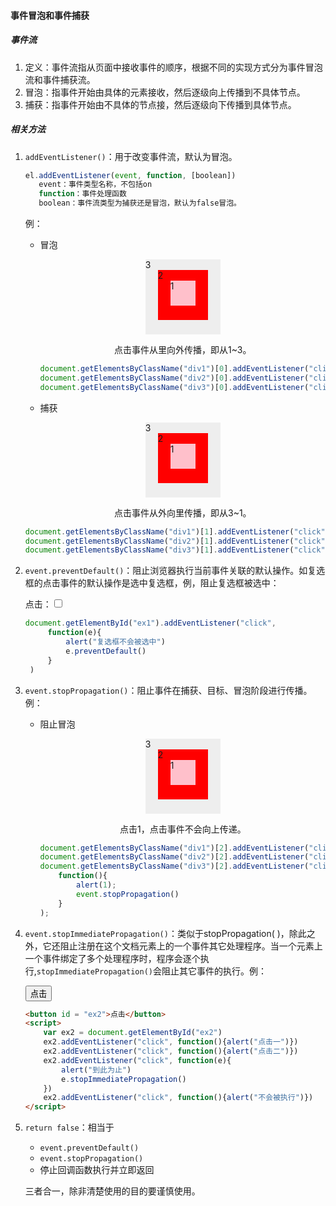 #### 事件冒泡和事件捕获

<style>
.div1{
    background-color:#eee;
    width: 120px;
    height:120px;
    margin: 0 auto
}
.div2{
    background-color:red;
    width: 80px;
    height:80px;
    margin: 0 auto;
}
.div3{
    background-color:pink;
    width: 40px;
    height:40px;
    margin: 0 auto;
}
.center {
    text-align: center;
}
</style>

##### 事件流

1. 定义：事件流指从页面中接收事件的顺序，根据不同的实现方式分为事件冒泡流和事件捕获流。
2. 冒泡：指事件开始由具体的元素接收，然后逐级向上传播到不具体节点。
3. 捕获：指事件开始由不具体的节点接，然后逐级向下传播到具体节点。

##### 相关方法

1. ```addEventListener()```：用于改变事件流，默认为冒泡。

   ```javascript
   el.addEventListener(event, function, [boolean])
      event：事件类型名称，不包括on
      function：事件处理函数
      boolean：事件流类型为捕获还是冒泡，默认为false冒泡。
   ```

   例：

   - 冒泡

     <div class="one">
        <div class="div1">3
          <div class="div2">2
            <div class="div3">1
            </div>
          </div>
        </div>
        <p class="center">点击事件从里向外传播，即从1~3。</p>
     </div>

     ```javascript
     document.getElementsByClassName("div1")[0].addEventListener("click", function(){alert(3);});
     document.getElementsByClassName("div2")[0].addEventListener("click", function(){alert(2);});
     document.getElementsByClassName("div3")[0].addEventListener("click", function(){alert(1);});
     ```

   -  捕获

        <div class="one">
          <div class="div1">3
            <div class="div2">2
              <div class="div3">1
              </div>
            </div>
          </div>
        <p class="center">点击事件从外向里传播，即从3~1。</p>
        </div>

     ```javascript
     document.getElementsByClassName("div1")[1].addEventListener("click", function(){alert(3);}, true);
     document.getElementsByClassName("div2")[1].addEventListener("click", function(){alert(2);}, true);
     document.getElementsByClassName("div3")[1].addEventListener("click", function(){alert(1);}, true);
     ```

2. ```event.preventDefault()```：阻止浏览器执行当前事件关联的默认操作。如复选框的点击事件的默认操作是选中复选框，例，阻止复选框被选中：

    <p>点击：<input type="checkbox" id="ex1"></p>

   ```javascript
   document.getElementById("ex1").addEventListener("click",
        function(e){
            alert("复选框不会被选中")
            e.preventDefault()
        }
    )
   ```

3. ```event.stopPropagation()```：阻止事件在捕获、目标、冒泡阶段进行传播。例：

   - 阻止冒泡

     <div class="one">
         <div class="div1">3
             <div class="div2">2
                 <div class="div3">1
                 </div>
             </div>
         </div>
         <p class="center">点击1，点击事件不会向上传递。</p>
     </div>

     ```javascript
     document.getElementsByClassName("div1")[2].addEventListener("click", function(){alert(3);});
     document.getElementsByClassName("div2")[2].addEventListener("click", function(){alert(2);});
     document.getElementsByClassName("div3")[2].addEventListener("click", 
         function(){
             alert(1);
             event.stopPropagation()
         }
     );
     ```

4. ```event.stopImmediatePropagation()```：类似于stopPropagation( )，除此之外，它还阻止注册在这个文档元素上的一个事件其它处理程序。当一个元素上一个事件绑定了多个处理程序时，程序会逐个执行,`stopImmediatePropagation()`会阻止其它事件的执行。例：

    <button id="ex2">点击</button>

   ```html
   <button id = "ex2">点击</button>
   <script>
       var ex2 = document.getElementById("ex2")
       ex2.addEventListener("click", function(){alert("点击一")})
       ex2.addEventListener("click", function(){alert("点击二")})
       ex2.addEventListener("click", function(e){
           alert("到此为止")
           e.stopImmediatePropagation()
       })
       ex2.addEventListener("click", function(){alert("不会被执行")})
   </script>
   ```

5. ```return false```：相当于

   - ```event.preventDefault()```
   - ```event.stopPropagation()```
   - 停止回调函数执行并立即返回

   三者合一，除非清楚使用的目的要谨慎使用。

<script>
document.getElementsByClassName("div1")[0].addEventListener("click", function(){alert(3);});
document.getElementsByClassName("div2")[0].addEventListener("click", function(){alert(2);});
document.getElementsByClassName("div3")[0].addEventListener("click", function(){alert(1);});
document.getElementsByClassName("div1")[1].addEventListener("click", function(){alert(3);}, true);
document.getElementsByClassName("div2")[1].addEventListener("click", function(){alert(2);}, true);
document.getElementsByClassName("div3")[1].addEventListener("click", function(){alert(1);}, true);
document.getElementById("ex1").addEventListener("click",
    function(e){
        alert("复选框不会被选中")
        e.preventDefault()
    }
)
document.getElementsByClassName("div1")[2].addEventListener("click",function(){alert(3);});
document.getElementsByClassName("div2")[2].addEventListener("click",function(){alert(2);});
document.getElementsByClassName("div3")[2].addEventListener("click",
function(){alert(1);
event.stopPropagation()});
var ex2 = document.getElementById("ex2")
ex2.addEventListener("click", function(){alert("点击一")})
ex2.addEventListener("click", function(){alert("点击二")})
ex2.addEventListener("click", function(e){
    alert("到此为止")
    e.stopImmediatePropagation()
})
ex2.addEventListener("click", function(){alert("不会被执行")})
</script>